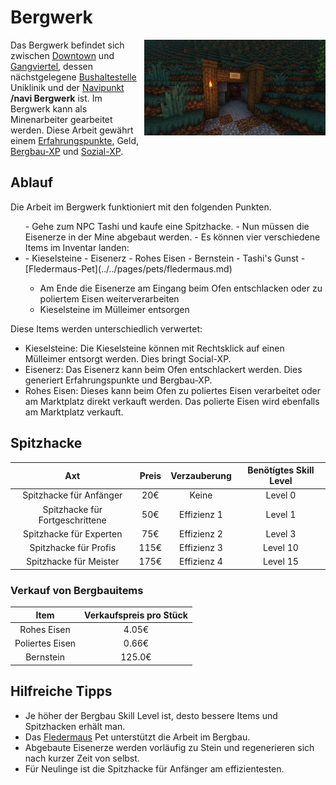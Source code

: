 # Bergwerk


<img align="right" width="290" eight="290" src="../../../assets/image/nebenjobs/bergwerk.png">



Das Bergwerk befindet sich zwischen [Downtown](../../pages/gebiete/downtown.md) und [Gangviertel](../../pages/gebiete/ganggebiet.md), dessen nächstgelegene [Bushaltestelle](../../pages/öpnv/bus.md) Uniklinik und der [Navipunkt](../../pages/allgemein/navigation.md) **/navi Bergwerk** ist.
Im Bergwerk kann als Minenarbeiter gearbeitet werden. Diese Arbeit gewährt einem [Erfahrungspunkte](../../pages/allgemein/level.md), Geld, [Bergbau-XP](../../pages/skills/bergbau.md) und [Sozial-XP](../../pages/skills/social.md). 

## Ablauf

Die Arbeit im Bergwerk funktioniert mit den folgenden Punkten.

<ul>- Gehe zum NPC Tashi und kaufe eine Spitzhacke. 
- Nun müssen die Eisenerze in der Mine abgebaut werden.
- Es können vier verschiedene Items im Inventar landen:

  <li>- Kieselsteine 
  - Eisenerz
  - Rohes Eisen
  - Bernstein
  - Tashi's Gunst
  - [Fledermaus-Pet](../../pages/pets/fledermaus.md)</li>
  
- Am Ende die Eisenerze am Eingang beim Ofen entschlacken oder zu poliertem Eisen weiterverarbeiten
- Kieselsteine im Mülleimer entsorgen</ul>


Diese Items werden unterschiedlich verwertet: 

* Kieselsteine: Die Kieselsteine können mit Rechtsklick auf einen Mülleimer entsorgt werden. Dies bringt Social-XP.
* Eisenerz: Das Eisenerz kann beim Ofen entschlackert werden. Dies generiert Erfahrungspunkte und Bergbau-XP.
* Rohes Eisen: Dieses kann beim Ofen zu poliertes Eisen verarbeitet oder am Marktplatz direkt verkauft werden. Das polierte Eisen wird ebenfalls am Marktplatz verkauft.

## Spitzhacke

| Axt | Preis | Verzauberung | Benötígtes Skill Level |
| :-: | :-: | :-: | :-: |
| Spitzhacke für Anfänger | 20€ | Keine | Level 0 |
| Spitzhacke für Fortgeschrittene | 50€ | Effizienz 1 | Level 1 |
| Spitzhacke für Experten | 75€ | Effizienz 2 | Level 3 |
| Spitzhacke für Profis | 115€ | Effizienz 3 | Level 10 |
| Spitzhacke für Meister | 175€ | Effizienz 4 | Level 15 |

### Verkauf von Bergbauitems

| Item | Verkaufspreis pro Stück |
|:-:|:-:|
| Rohes Eisen | 4.05€ |
| Poliertes Eisen | 0.66€ |
| Bernstein | 125.0€ |

## Hilfreiche Tipps

* Je höher der Bergbau Skill Level ist, desto bessere Items und Spitzhacken erhält man.
* Das [Fledermaus](../../pages/pets/fledermaus.md) Pet unterstützt die Arbeit im Bergbau.
* Abgebaute Eisenerze werden vorläufig zu Stein und regenerieren sich nach kurzer Zeit von selbst.
* Für Neulinge ist die Spitzhacke für Anfänger am effizientesten.
